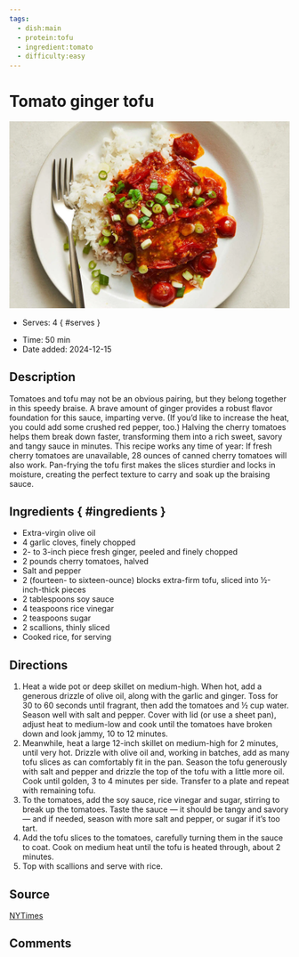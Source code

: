 ```yaml
---
tags:
  - dish:main
  - protein:tofu
  - ingredient:tomato
  - difficulty:easy
---
```

<!-- Tags can have colon, but no space around it -->

# Tomato ginger tofu 

![Recipe picture](../images/tomato_ginger_tofu.webp)

<!-- Serves has to be a single number, no dashes, but text is allowed after the
number (e.g., 24 cookies) -->
- Serves: 4
{ #serves }
<!-- Time is not parsed, so anything can be input here, and additional
values can be added (e.g., "active time", "cooking time", etc) -->
- Time: 50 min
- Date added: 2024-12-15

## Description
Tomatoes and tofu may not be an obvious pairing, but they belong together in this speedy braise. A brave amount of ginger provides a robust flavor foundation for this sauce, imparting verve. (If you’d like to increase the heat, you could add some crushed red pepper, too.) Halving the cherry tomatoes helps them break down faster, transforming them into a rich sweet, savory and tangy sauce in minutes. This recipe works any time of year: If fresh cherry tomatoes are unavailable, 28 ounces of canned cherry tomatoes will also work. Pan-frying the tofu first makes the slices sturdier and locks in moisture, creating the perfect texture to carry and soak up the braising sauce. 
## Ingredients { #ingredients }

<!-- Decimals are allowed, fractions are not. For ranges, use only a single dash
and no spaces between the numbers. -->
- Extra-virgin olive oil
- 4 garlic cloves, finely chopped
- 2- to 3-inch piece fresh ginger, peeled and finely chopped
- 2 pounds cherry tomatoes, halved
- Salt and pepper
- 2 (fourteen- to sixteen-ounce) blocks extra-firm tofu, sliced into ½-inch-thick pieces
- 2 tablespoons soy sauce
- 4 teaspoons rice vinegar
- 2 teaspoons sugar
- 2 scallions, thinly sliced
- Cooked rice, for serving
## Directions

<!-- If you have a direction that refers to a number of some ingredient, wrap
the number in asterisks and add `{.ingredient-num}` afterwards. For example,
write `Add 2 Tbsp oil to pan` as `Add *2*{.ingredient-num} to pan`. This allows
us to properly change the number when changing the serves value. -->
1. Heat a wide pot or deep skillet on medium-high. When hot, add a generous drizzle of olive oil, along with the garlic and ginger. Toss for 30 to 60 seconds until fragrant, then add the tomatoes and ½ cup water. Season well with salt and pepper. Cover with lid (or use a sheet pan), adjust heat to medium-low and cook until the tomatoes have broken down and look jammy, 10 to 12 minutes.
2. Meanwhile, heat a large 12-inch skillet on medium-high for 2 minutes, until very hot. Drizzle with olive oil and, working in batches, add as many tofu slices as can comfortably fit in the pan. Season the tofu generously with salt and pepper and drizzle the top of the tofu with a little more oil. Cook until golden, 3 to 4 minutes per side. Transfer to a plate and repeat with remaining tofu.
3. To the tomatoes, add the soy sauce, rice vinegar and sugar, stirring to break up the tomatoes. Taste the sauce — it should be tangy and savory — and if needed, season with more salt and pepper, or sugar if it’s too tart.
4. Add the tofu slices to the tomatoes, carefully turning them in the sauce to coat. Cook on medium heat until the tofu is heated through, about 2 minutes.
5. Top with scallions and serve with rice.

## Source

[NYTimes](https://cooking.nytimes.com/recipes/1025855-tomato-and-ginger-braised-tofu)

## Comments
